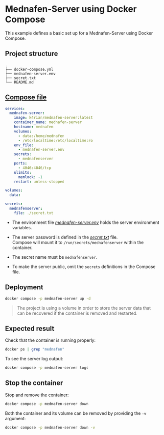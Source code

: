 Mednafen-Server using Docker Compose
=====
This example defines a basic set up for a Mednafen-Server using Docker Compose. 

## Project structure
```shell
.
├── docker-compose.yml
├── mednafen-server.env
├── secret.txt
└── README.md
```

## [Compose file](docker-compose.yml)
```yaml
services:
  mednafen-server:
    image: k4rian/mednafen-server:latest
    container_name: mednafen-server
    hostname: mednafen
    volumes:
      - data:/home/mednafen
      - /etc/localtime:/etc/localtime:ro
    env_file:
      - mednafen-server.env
    secrets:
      - mednafenserver
    ports:
      - 4046:4046/tcp
    ulimits:
      memlock: -1
    restart: unless-stopped

volumes:
  data:

secrets:
  mednafenserver:
    file: ./secret.txt
```

* The environment file *[mednafen-server.env](mednafen-server.env)* holds the server environment variables.

* The server password is defined in the *[secret.txt](secret.txt)* file.<br>
Compose will mount it to `/run/secrets/mednafenserver` within the container.

* The secret name must be `mednafenserver`.

* To make the server public, omit the `secrets` definitions in the Compose file.

## Deployment
```bash
docker compose -p mednafen-server up -d
```
> The project is using a volume in order to store the server data that can be recovered if the container is removed and restarted.

## Expected result
Check that the container is running properly:
```bash
docker ps | grep "mednafen"
```

To see the server log output:
```bash
docker compose -p mednafen-server logs
```

## Stop the container
Stop and remove the container:
```bash
docker compose -p mednafen-server down
```

Both the container and its volume can be removed by providing the `-v` argument:
```bash
docker compose -p mednafen-server down -v
```